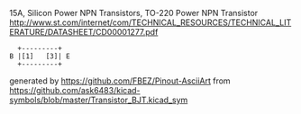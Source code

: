 15A, Silicon Power NPN Transistors, TO-220
Power NPN Transistor
http://www.st.com/internet/com/TECHNICAL_RESOURCES/TECHNICAL_LITERATURE/DATASHEET/CD00001277.pdf


	  +---------+
	B |[1]   [3]| E
	  +---------+


generated by https://github.com/FBEZ/Pinout-AsciiArt from https://github.com/ask6483/kicad-symbols/blob/master/Transistor_BJT.kicad_sym